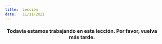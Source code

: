 ```yaml
---
title:  Lección
date:   11/11/2021
---
```


### <center>Todavía estamos trabajando en esta lección. Por favor, vuelva más tarde.</center>